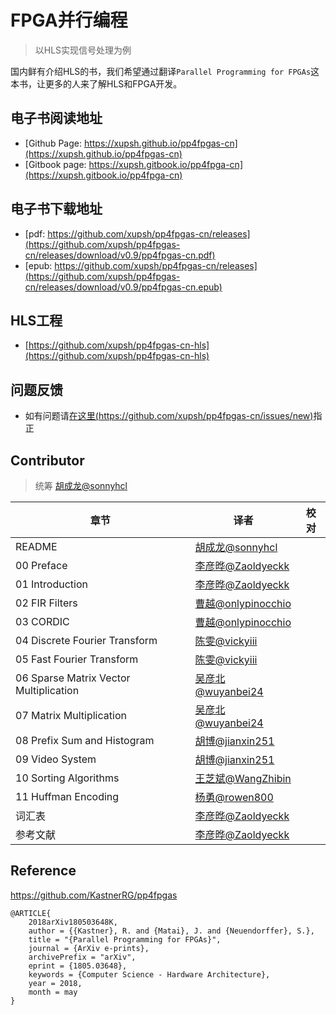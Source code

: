 # FPGA并行编程
> 以HLS实现信号处理为例

国内鲜有介绍HLS的书，我们希望通过翻译`Parallel Programming for FPGAs`这本书，让更多的人来了解HLS和FPGA开发。

## 电子书阅读地址

- [Github Page: https://xupsh.github.io/pp4fpgas-cn](https://xupsh.github.io/pp4fpgas-cn)
- [Gitbook page: https://xupsh.gitbook.io/pp4fpga-cn](https://xupsh.gitbook.io/pp4fpga-cn)

## 电子书下载地址

- [pdf: https://github.com/xupsh/pp4fpgas-cn/releases](https://github.com/xupsh/pp4fpgas-cn/releases/download/v0.9/pp4fpgas-cn.pdf)
- [epub: https://github.com/xupsh/pp4fpgas-cn/releases](https://github.com/xupsh/pp4fpgas-cn/releases/download/v0.9/pp4fpgas-cn.epub)

## HLS工程

- [https://github.com/xupsh/pp4fpgas-cn-hls](https://github.com/xupsh/pp4fpgas-cn-hls)

## 问题反馈
- 如有问题请[在这里(https://github.com/xupsh/pp4fpgas-cn/issues/new)](https://github.com/xupsh/pp4fpgas-cn/issues/new)指正

## Contributor

> 统筹 [胡成龙@sonnyhcl](https://github.com/sonnyhcl)

章节                                     | 译者                                                   | 校对
-------------------------------------- | ---------------------------------------------------- | --
README                                 | [胡成龙@sonnyhcl](https://github.com/sonnyhcl)          |
00 Preface                             | [李彦晔@Zaoldyeckk](https://github.com/Zaoldyeckk)      |
01 Introduction                        | [李彦晔@Zaoldyeckk](https://github.com/Zaoldyeckk)      |
02 FIR Filters                         | [曹越@onlypinocchio](https://github.com/onlypinocchio) |
03 CORDIC                              | [曹越@onlypinocchio](https://github.com/onlypinocchio) |
04 Discrete Fourier Transform          | [陈雯@vickyiii](https://github.com/vickyiii)           |
05 Fast Fourier Transform              | [陈雯@vickyiii](https://github.com/vickyiii)           |
06 Sparse Matrix Vector Multiplication | [吴彦北@wuyanbei24](https://www.github.com/wuyanbei24)  |
07 Matrix Multiplication               | [吴彦北@wuyanbei24](https://github.com/wuyanbei24)      |
08 Prefix Sum and Histogram            | [胡博@jianxin251](https://github.com/jianxin251)       |
09 Video System                        | [胡博@jianxin251](https://github.com/jianxin251)       |
10 Sorting Algorithms                  | [王芝斌@WangZhibin](https://github.com/WangZhibin)      |
11 Huffman Encoding                    | [杨勇@rowen800](https://github.com/rowen800)           |
词汇表                                    | [李彦晔@Zaoldyeckk](https://github.com/Zaoldyeckk)      |
参考文献                                   | [李彦晔@Zaoldyeckk](https://github.com/Zaoldyeckk)      |

## Reference

<https://github.com/KastnerRG/pp4fpgas>
```
@ARTICLE{
    2018arXiv180503648K,
    author = {{Kastner}, R. and {Matai}, J. and {Neuendorffer}, S.},
    title = "{Parallel Programming for FPGAs}",
    journal = {ArXiv e-prints},
    archivePrefix = "arXiv",
    eprint = {1805.03648},
    keywords = {Computer Science - Hardware Architecture},
    year = 2018,
    month = may
}
```
